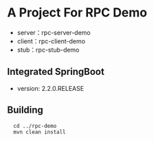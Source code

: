 # A Project For RPC Demo
* server：rpc-server-demo
* client：rpc-client-demo
* stub：rpc-stub-demo

## Integrated SpringBoot
* version: 2.2.0.RELEASE

## Building
```
  cd ../rpc-demo
  mvn clean install
```